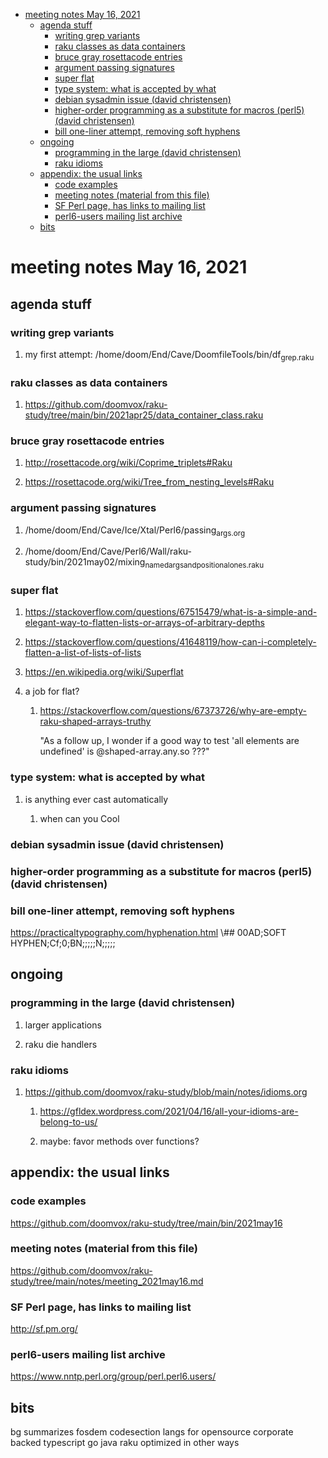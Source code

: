 - [meeting notes May 16, 2021](#org10c5ffb)
  - [agenda stuff](#org0180256)
    - [writing grep variants](#org7b397cf)
    - [raku classes as data containers](#org5bd53a7)
    - [bruce gray rosettacode entries](#org4081255)
    - [argument passing signatures](#org6ae1d63)
    - [super flat](#orga7c9992)
    - [type system: what is accepted by what](#org9d29929)
    - [debian sysadmin issue (david christensen)](#org74ce95a)
    - [higher-order programming as a substitute for macros (perl5)  (david christensen)](#org13e3c27)
    - [bill one-liner attempt, removing soft hyphens](#org7fe9be7)
  - [ongoing](#orgbcf126a)
    - [programming in the large (david christensen)](#orgd44a480)
    - [raku idioms](#org5762341)
  - [appendix: the usual links](#orgfef939a)
    - [code examples](#org298d6a9)
    - [meeting notes (material from this file)](#orgd436cb9)
    - [SF Perl page, has links to mailing list](#orgf555fd5)
    - [perl6-users mailing list archive](#org7147d02)
  - [bits](#org78e0334)


<a id="org10c5ffb"></a>

# meeting notes May 16, 2021


<a id="org0180256"></a>

## agenda stuff


<a id="org7b397cf"></a>

### writing grep variants

1.  my first attempt: /home/doom/End/Cave/DoomfileTools/bin/df<sub>grep.raku</sub>


<a id="org5bd53a7"></a>

### raku classes as data containers

1.  <https://github.com/doomvox/raku-study/tree/main/bin/2021apr25/data_container_class.raku>


<a id="org4081255"></a>

### bruce gray rosettacode entries

1.  <http://rosettacode.org/wiki/Coprime_triplets#Raku>

2.  <https://rosettacode.org/wiki/Tree_from_nesting_levels#Raku>


<a id="org6ae1d63"></a>

### argument passing signatures

1.  /home/doom/End/Cave/Ice/Xtal/Perl6/passing<sub>args.org</sub>

2.  /home/doom/End/Cave/Perl6/Wall/raku-study/bin/2021may02/mixing<sub>named</sub><sub>args</sub><sub>and</sub><sub>positional</sub><sub>ones.raku</sub>


<a id="orga7c9992"></a>

### super flat

1.  <https://stackoverflow.com/questions/67515479/what-is-a-simple-and-elegant-way-to-flatten-lists-or-arrays-of-arbitrary-depths>

2.  <https://stackoverflow.com/questions/41648119/how-can-i-completely-flatten-a-list-of-lists-of-lists>

3.  <https://en.wikipedia.org/wiki/Superflat>

4.  a job for flat?

    1.  <https://stackoverflow.com/questions/67373726/why-are-empty-raku-shaped-arrays-truthy>
    
        "As a follow up, I wonder if a good way to test 'all elements are undefined' is @shaped-array.any.so ???"


<a id="org9d29929"></a>

### type system: what is accepted by what

1.  is anything ever cast automatically

    1.  when can you Cool


<a id="org74ce95a"></a>

### debian sysadmin issue (david christensen)


<a id="org13e3c27"></a>

### higher-order programming as a substitute for macros (perl5)  (david christensen)


<a id="org7fe9be7"></a>

### bill one-liner attempt, removing soft hyphens

<https://practicaltypography.com/hyphenation.html> \\## 00AD;SOFT HYPHEN;Cf;0;BN;;;;;N;;;;;


<a id="orgbcf126a"></a>

## ongoing


<a id="orgd44a480"></a>

### programming in the large (david christensen)

1.  larger applications

2.  raku die handlers


<a id="org5762341"></a>

### raku idioms

1.  <https://github.com/doomvox/raku-study/blob/main/notes/idioms.org>

    1.  <https://gfldex.wordpress.com/2021/04/16/all-your-idioms-are-belong-to-us/>
    
    2.  maybe: favor methods over functions?


<a id="orgfef939a"></a>

## appendix: the usual links


<a id="org298d6a9"></a>

### code examples

<https://github.com/doomvox/raku-study/tree/main/bin/2021may16>


<a id="orgd436cb9"></a>

### meeting notes (material from this file)

<https://github.com/doomvox/raku-study/tree/main/notes/meeting_2021may16.md>


<a id="orgf555fd5"></a>

### SF Perl page, has links to mailing list

<http://sf.pm.org/>


<a id="org7147d02"></a>

### perl6-users mailing list archive

<https://www.nntp.perl.org/group/perl.perl6.users/>


<a id="org78e0334"></a>

## bits

bg summarizes fosdem codesection langs for opensource corporate backed typescript go java raku optimized in other ways
